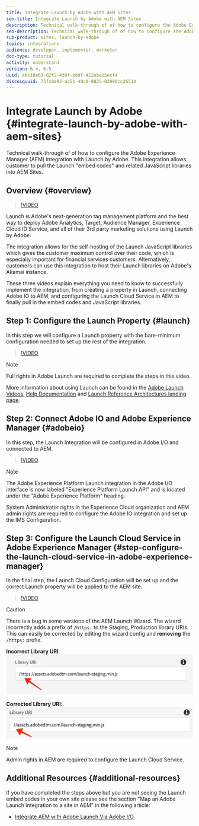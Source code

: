 ```yaml
---
title: Integrate Launch by Adobe with AEM Sites
seo-title: Integrate Launch by Adobe with AEM Sites
description: Technical walk-through of of how to configure the Adobe Experience Manager integration with Launch by Adobe. This integration allows customer to pull the Launch "embed codes" and related JavaScript libraries into AEM Sites.
seo-description: Technical walk-through of of how to configure the Adobe Experience Manager integration with Launch by Adobe. This integration allows customer to pull the Launch "embed codes" and related JavaScript libraries into AEM Sites.
sub-product: sites, launch-by-adobe
topics: integrations
audience: developer, implementer, marketer
doc-type: tutorial
activity: understand
version: 6.4, 6.5
uuid: abc18e60-02f2-438f-bbdf-412abe15ecf4
discoiquuid: 75fc8e92-ac51-40c0-8825-02990cc26514
---
```


# Integrate Launch by Adobe {#integrate-launch-by-adobe-with-aem-sites}

Technical walk-through of of how to configure the Adobe Experience Manager (AEM) integration with Launch by Adobe. This integration allows customer to pull the Launch "embed codes" and related JavaScript libraries into AEM Sites.

## Overview {#overview}

>[!VIDEO](https://video.tv.adobe.com/v/21982/?quality=12&learn=on)

Launch is Adobe's next-generation tag management platform and the best way to deploy Adobe Analytics, Target, Audience Manager, Experience Cloud ID Service, and all of their 3rd party marketing solutions using Launch by Adobe.

The integration allows for the self-hosting of the Launch JavaScript libraries which gives the customer maximum control over their code, which is especially important for financial services customers. Alternatively, customers can use this integration to host their Launch libraries on Adobe's Akamai instance.

These three videos explain everything you need to know to successfully implement the integration, from creating a property in Launch, connecting Adobe IO to AEM, and configuring the Launch Cloud Service in AEM to finally pull in the embed codes and JavaScript libraries.

## Step 1: Configure the Launch Property {#launch}

In this step we will configure a Launch property with the bare-minimum configuration needed to set up the rest of the integration.

>[!VIDEO](https://video.tv.adobe.com/v/21984/?quality=12&learn=on)

>[!NOTE]
>
>Full rights in Adobe Launch are required to complete the steps in this video.
>
>More information about using Launch can be found in the [Adobe Launch Videos,](https://marketing.adobe.com/resources/help/en_US/experience-cloud/launch/videos.html) [Help Documentation](https://marketing.adobe.com/resources/help/en_US/experience-cloud/launch/) and [Launch Reference Architectures landing page](https://helpx.adobe.com/experience-manager/kt/integration/using/launch-reference-architecture-guides.html).

## Step 2: Connect Adobe IO and Adobe Experience Manager {#adobeio}

In this step, the Launch Integration will be configured in Adobe I/O and connected to AEM.

>[!VIDEO](https://video.tv.adobe.com/v/21983/?quality=12&learn=on)

>[!NOTE]
>
>The Adobe Experience Platform Launch integration in the Adobe I/O interface is now labeled "Experience Platform Launch API" and is located under the "Adobe Experience Platform" heading.
>
>System Administrator rights in the Experience Cloud organization and AEM admin rights are required to configure the Adobe IO integration and set up the IMS Configuration.

## Step 3: Configure the Launch Cloud Service in Adobe Experience Manager {#step-configure-the-launch-cloud-service-in-adobe-experience-manager}

In the final step, the Launch Cloud Configuration will be set up and the correct Launch property will be applied to the AEM site.

>[!VIDEO](https://video.tv.adobe.com/v/21985/?quality=12&learn=on)

>[!CAUTION]
>
> There is a bug in some versions of the AEM Launch Wizard. The wizard incorrectly adds a prefix of `/https:` to the Staging, Production library URIs. This can easily be corrected by editing the wizard config and **removing** the `/https:` prefix.
> 
> **Incorrect Library URI**: 
> ![Incorrect Library URI](assets/launch-wizard-incorrect.png)
>
> **Corrected Library URI**:
> ![Corrected Library URI](assets/launch-wizard-correct.png)

>[!NOTE]
>
>Admin rights in AEM are required to configure the Launch Cloud Service.

## Additional Resources {#additional-resources}

If you have completed the steps above but you are not seeing the Launch embed codes in your own site please see the section "Map an Adobe Launch integration to a site in AEM" in the following article:

* [Integrate AEM with Adobe Launch Via Adobe I/O](https://helpx.adobe.com/experience-manager/using/aem_launch_adobeio_integration.html)
